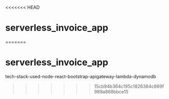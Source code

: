 <<<<<<< HEAD
# serverless_invoice_app
=======
# serverless_invoice_app
tech-stack-used-node-react-bootstrap-apigateway-lambda-dynamodb
>>>>>>> 15cb94b364c195c1826384c869f989a868bbce15
